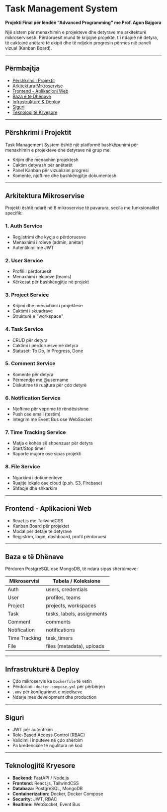 # Task Management System

**Projekti Final për lëndën "Advanced Programming" me Prof. Agon Bajgora**

Një sistem për menaxhimin e projekteve dhe detyrave me arkitekturë mikroservisesh. Përdoruesit mund të krijojnë projekte, t'i ndajnë në detyra, të caktojnë anëtarë të ekipit dhe të ndjekin progresin përmes një paneli vizual (Kanban Board).

---

## Përmbajtja

- [Përshkrimi i Projektit](#përshkrimi-i-projektit)
- [Arkitektura Mikroservise](#arkitektura-mikroservise)
- [Frontend - Aplikacioni Web](#frontend---aplikacioni-web)
- [Baza e të Dhënave](#baza-e-të-dhënave)
- [Infrastrukturë & Deploy](#infrastrukturë--deploy)
- [Siguri](#siguri)
- [Teknologjitë Kryesore](#teknologjitë-kryesore)

---

## Përshkrimi i Projektit

Task Management System është një platformë bashkëpunimi për menaxhimin e projekteve dhe detyrave në grup me:

- Krijim dhe menaxhim projektesh
- Caktim detyrash për anëtarët
- Panel Kanban për vizualizim progresi
- Komente, njoftime dhe bashkëngjitje dokumentesh

---

## Arkitektura Mikroservise

Projekti është ndarë në 8 mikroservise të pavarura, secila me funksionalitet specifik:

### 1. Auth Service

- Regjistrimi dhe kyçja e përdoruesve
- Menaxhimi i roleve (admin, anëtar)
- Autentikimi me JWT

### 2. User Service

- Profili i përdoruesit
- Menaxhimi i ekipeve (teams)
- Kërkesat për bashkëngjitje në projekt

### 3. Project Service

- Krijimi dhe menaxhimi i projekteve
- Caktimi i skuadrave
- Strukturë e "workspace"

### 4. Task Service

- CRUD për detyra
- Caktimi i përdoruesve në detyra
- Statuset: To Do, In Progress, Done

### 5. Comment Service

- Komente për detyra
- Përmendje me @username
- Diskutime të ruajtura për çdo detyrë

### 6. Notification Service

- Njoftime për veprime të rëndësishme
- Push ose email (testim)
- Integrim me Event Bus ose WebSocket

### 7. Time Tracking Service

- Matja e kohës së shpenzuar për detyra
- Start/Stop timer
- Raporte mujore ose sipas projekti

### 8. File Service

- Ngarkimi i dokumenteve
- Ruajtje lokale ose cloud (p.sh. S3, Firebase)
- Shfaqje dhe shkarkim

---

## Frontend - Aplikacioni Web

- React.js me TailwindCSS
- Kanban Board për projektet
- Modal për detaje të detyrave
- Regjistrim, login, dashboard, profil përdoruesi

---

## Baza e të Dhënave

Përdoren PostgreSQL ose MongoDB, të ndara sipas shërbimeve:

| Mikroservisi       | Tabela / Koleksione                     |
|--------------------|------------------------------------------|
| Auth               | users, credentials                       |
| User               | profiles, teams                          |
| Project            | projects, workspaces                     |
| Task               | tasks, labels, assignments               |
| Comment            | comments                                 |
| Notification       | notifications                            |
| Time Tracking      | task_timers                              |
| File               | files (metadata), uploads                |

---

## Infrastrukturë & Deploy

- Çdo mikroservis ka `Dockerfile` të vetin
- Përdorimi i `docker-compose.yml` për përbërjen
- `.env` për konfigurimet e mjediseve
- Ndarje mes development dhe production

---

## Siguri

- JWT për autentikim
- Role-Based Access Control (RBAC)
- Validimi i inputeve në çdo shërbim
- Pa kredenciale të ngulitura në kod

---

## Teknologjitë Kryesore

- **Backend:** FastAPI / Node.js
- **Frontend:** React.js, TailwindCSS
- **Databaza:** PostgreSQL, MongoDB
- **Containerization:** Docker, Docker Compose
- **Security:** JWT, RBAC
- **Realtime:** WebSocket, Event Bus
